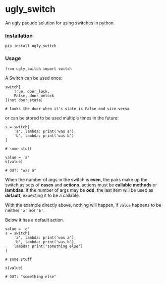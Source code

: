 # ugly_switch
  An ugly pseudo solution for using switches in python.
  
### Installation

    pip install ugly_switch
  
### Usage

    from ugly_switch import switch

  A Switch can be used once:
    
    switch[
        True, door_lock,
        False, door_unlock
    ](not door_state)
    
    # looks the door when it's state is False and vice versa
        
  or can be stored to be used multiple times in the future:
  
    s = switch[
        'a', lambda: print('was a'),
        'b', lambda: print('was b')
    ]
    
    # some stuff
    
    value = 'a'
    s(value)
    
    # OUT: "was a"
    
  When the number of args in the switch is **even**,
  the pairs make up the switch as sets of **cases** and **actions**.
  actions must be **callable methods** or **lambdas**.
  If the number of args may be **odd**, the last item
  will be used as **default**, expecting it to be a callable.
  
  With the example directly above, nothing will happen, if `value`
  happens to be neither `'a'` nor `'b'`.
  
  Below it has a default action.
  
    value = 'c'
    s = switch[
        'a', lambda: print('was a'),
        'b', lambda: print('was b'),
        lambda: print('something else')
    ]
    
    # some stuff
    
    s(value)
    
    # OUT: "something else"